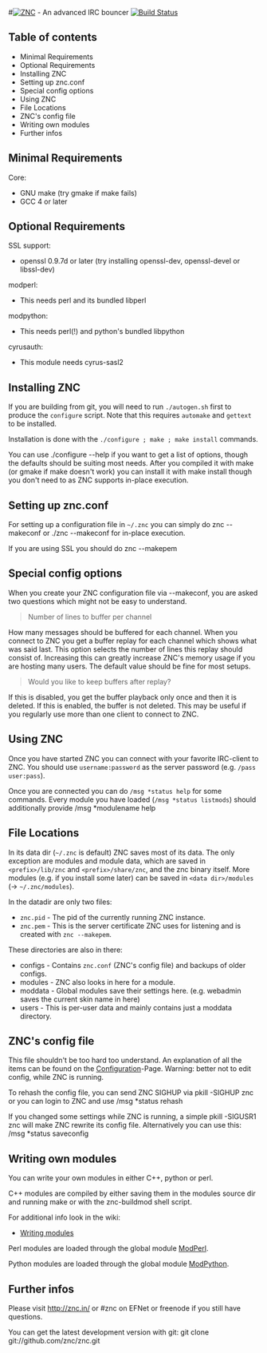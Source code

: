 #[![ZNC](http://wiki.znc.in/resources/assets/wiki.png)](http://znc.in) - An advanced IRC bouncer [![Build Status](https://travis-ci.org/znc/znc.svg?branch=master)](https://travis-ci.org/znc/znc)

## Table of contents

- Minimal Requirements
- Optional Requirements
- Installing ZNC
- Setting up znc.conf
- Special config options
- Using ZNC
- File Locations
- ZNC's config file
- Writing own modules
- Further infos

## Minimal Requirements

Core:

 - GNU make (try gmake if make fails)
 - GCC 4 or later

## Optional Requirements

SSL support:

 - openssl 0.9.7d or later (try installing openssl-dev, openssl-devel or
   libssl-dev)

modperl:

 - This needs perl and its bundled libperl

modpython:

 - This needs perl(!) and python's bundled libpython

cyrusauth:

 - This module needs cyrus-sasl2

## Installing ZNC

If you are building from git, you will need to run `./autogen.sh` first to produce the `configure` script.
Note that this requires `automake` and `gettext` to be installed.

Installation is done with the `./configure ; make ; make install` commands.

You can use
	./configure --help
if you want to get a list of options, though the defaults should be suiting
most needs. After you compiled it with make (or gmake if make doesn't work) you
can install it with
	make install
though you don't need to as ZNC supports in-place execution.

## Setting up znc.conf

For setting up a configuration file in `~/.znc` you can simply do
	znc --makeconf
or
	./znc --makeconf
for in-place execution.

If you are using SSL you should do
	znc --makepem

## Special config options

When you create your ZNC configuration file via --makeconf, you are asked two
questions which might not be easy to understand.

> Number of lines to buffer per channel

How many messages should be buffered for each channel. When you connect to ZNC
you get a buffer replay for each channel which shows what was said last. This
option selects the number of lines this replay should consist of. Increasing
this can greatly increase ZNC's memory usage if you are hosting many users.
The default value should be fine for most setups.

> Would you like to keep buffers after replay?

If this is disabled, you get the buffer playback only once and then it is
deleted. If this is enabled, the buffer is not deleted. This may be useful if
you regularly use more than one client to connect to ZNC.

## Using ZNC

Once you have started ZNC you can connect with your favorite IRC-client to ZNC.
You should use `username:password` as the server password (e.g. `/pass user:pass`).

Once you are connected you can do `/msg *status help` for some commands.
Every module you have loaded (`/msg *status listmods`) should additionally provide
	/msg *modulename help

## File Locations

In its data dir (`~/.znc` is default) ZNC saves most of its data. The only
exception are modules and module data, which are saved in `<prefix>/lib/znc`
and `<prefix>/share/znc`, and the znc binary itself.
More modules (e.g. if you install some later) can be saved in
`<data dir>/modules` (-> `~/.znc/modules`).

In the datadir are only two files:

- `znc.pid` - The pid of the currently running ZNC instance.
- `znc.pem` - This is the server certificate ZNC uses for listening and is created
 with `znc --makepem`.

These directories are also in there:

- configs - Contains `znc.conf` (ZNC's config file) and backups of older configs.
- modules - ZNC also looks in here for a module.
- moddata - Global modules save their settings here.
  (e.g. webadmin saves the current skin name in here)
- users   - This is per-user data and mainly contains just a moddata directory.

## ZNC's config file

This file shouldn't be too hard too understand. An explanation of all the
items can be found on the [Configuration](http://wiki.znc.in/Configuration)-Page.
Warning: better not to edit config, while ZNC is running.

To rehash the config file, you can send ZNC SIGHUP via
	pkill -SIGHUP znc
or you can login to ZNC and use
	/msg *status rehash

If you changed some settings while ZNC is running, a simple
	pkill -SIGUSR1 znc
will make ZNC rewrite its config file. Alternatively you can use this:
	/msg *status saveconfig

## Writing own modules

You can write your own modules in either C++, python or perl.

C++ modules are compiled by either saving them in the modules source dir and
running make or with the znc-buildmod shell script.

For additional info look in the wiki:

- [Writing modules](http://wiki.znc.in/Writing_modules)

Perl modules are loaded through the global module [ModPerl](http://wiki.znc.in/Modperl).

Python modules are loaded through the global module [ModPython](http://wiki.znc.in/Modpython).

## Further infos

Please visit http://znc.in/ or #znc on EFNet or freenode if you still have questions.

You can get the latest development version with git:
	git clone git://github.com/znc/znc.git
